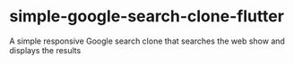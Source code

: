 # simple-google-search-clone-flutter
A simple responsive Google search clone that searches the web show and displays the results
